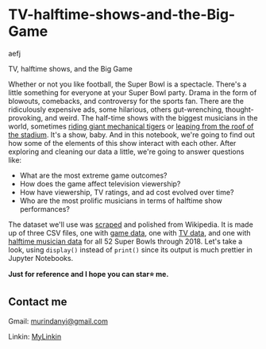 # TV-halftime-shows-and-the-Big-Game

aefj

TV, halftime shows, and the Big Game

<p>Whether or not you like football, the Super Bowl is a spectacle. There's a little something for everyone at your Super Bowl party. Drama in the form of blowouts, comebacks, and controversy for the sports fan. There are the ridiculously expensive ads, some hilarious, others gut-wrenching, thought-provoking, and weird. The half-time shows with the biggest musicians in the world, sometimes <a href="https://youtu.be/ZD1QrIe--_Y?t=14">riding giant mechanical tigers</a> or <a href="https://youtu.be/mjrdywp5nyE?t=62">leaping from the roof of the stadium</a>. It's a show, baby. And in this notebook, we're going to find out how some of the elements of this show interact with each other. After exploring and cleaning our data a little, we're going to answer questions like:</p>
<ul>
<li>What are the most extreme game outcomes?</li>
<li>How does the game affect television viewership?</li>
<li>How have viewership, TV ratings, and ad cost evolved over time?</li>
<li>Who are the most prolific musicians in terms of halftime show performances?</li>
</ul>
<p>The dataset we'll use was <a href="https://en.wikipedia.org/wiki/Web_scraping">scraped</a> and polished from Wikipedia. It is made up of three CSV files, one with <a href="https://en.wikipedia.org/wiki/List_of_Super_Bowl_champions">game data</a>, one with <a href="https://en.wikipedia.org/wiki/Super_Bowl_television_ratings">TV data</a>, and one with <a href="https://en.wikipedia.org/wiki/List_of_Super_Bowl_halftime_shows">halftime musician data</a> for all 52 Super Bowls through 2018. Let's take a look, using <code>display()</code> instead of <code>print()</code> since its output is much prettier in Jupyter Notebooks.</p>

 **Just for reference and I hope you can star⭐ me.**
  
  ## Contact me
  
  Gmail: murindanyi@gmail.com
  
  Linkin: [MyLinkin](https://www.linkedin.com/in/murindanyi-sudi-aa8793150/)
